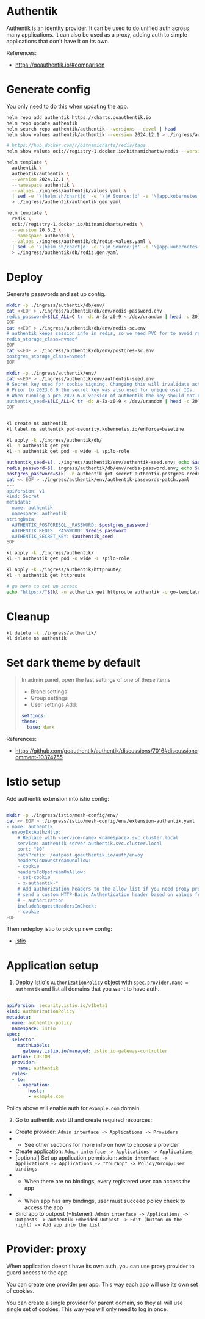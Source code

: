 
# Authentik

Authentik is an identity provider.
It can be used to do unified auth across many applications.
It can also be used as a proxy, adding auth to simple applications that don't have it on its own.

References:
- https://goauthentik.io/#comparison

# Generate config

You only need to do this when updating the app.

```bash
helm repo add authentik https://charts.goauthentik.io
helm repo update authentik
helm search repo authentik/authentik --versions --devel | head
helm show values authentik/authentik --version 2024.12.1 > ./ingress/authentik/default-values.yaml
```

```bash
# https://hub.docker.com/r/bitnamicharts/redis/tags
helm show values oci://registry-1.docker.io/bitnamicharts/redis --version 20.6.2 > ./ingress/authentik/redis-default-values.yaml

helm template \
  authentik \
  authentik/authentik \
  --version 2024.12.1 \
  --namespace authentik \
  --values ./ingress/authentik/values.yaml \
  | sed -e '\|helm.sh/chart|d' -e '\|# Source:|d' -e '\|app.kubernetes.io/managed-by|d' -e '\|app.kubernetes.io/part-of|d' -e '\|app.kubernetes.io/version|d' \
  > ./ingress/authentik/authentik.gen.yaml

helm template \
  redis \
  oci://registry-1.docker.io/bitnamicharts/redis \
  --version 20.6.2 \
  --namespace authentik \
  --values ./ingress/authentik/db/redis-values.yaml \
  | sed -e '\|helm.sh/chart|d' -e '\|# Source:|d' -e '\|app.kubernetes.io/managed-by|d' -e '\|app.kubernetes.io/part-of|d' -e '\|app.kubernetes.io/version|d' -e 's/redis-data/data/' \
  > ./ingress/authentik/db/redis.gen.yaml

```

# Deploy

Generate passwords and set up config.

```bash
mkdir -p ./ingress/authentik/db/env/
cat <<EOF > ./ingress/authentik/db/env/redis-password.env
redis_password=$(LC_ALL=C tr -dc A-Za-z0-9 < /dev/urandom | head -c 20)
EOF
cat <<EOF > ./ingress/authentik/db/env/redis-sc.env
# authentik keeps session info in redis, so we need PVC for to avoid resetting sessions on restart
redis_storage_class=nvmeof
EOF
cat <<EOF > ./ingress/authentik/db/env/postgres-sc.env
postgres_storage_class=nvmeof
EOF

mkdir -p ./ingress/authentik/env/
cat <<EOF > ./ingress/authentik/env/authentik-seed.env
# Secret key used for cookie signing. Changing this will invalidate active sessions.
# Prior to 2023.6.0 the secret key was also used for unique user IDs.
# When running a pre-2023.6.0 version of authentik the key should not be changed after the first install.
authentik_seed=$(LC_ALL=C tr -dc A-Za-z0-9 < /dev/urandom | head -c 20)
EOF
```

```bash

kl create ns authentik
kl label ns authentik pod-security.kubernetes.io/enforce=baseline

kl apply -k ./ingress/authentik/db/
kl -n authentik get pvc
kl -n authentik get pod -o wide -L spilo-role

authentik_seed=$(. ./ingress/authentik/env/authentik-seed.env; echo $authentik_seed)
redis_password=$(. ingress/authentik/db/env/redis-password.env; echo $redis_password)
postgres_password=$(kl -n authentik get secret authentik.postgres.credentials.postgresql.acid.zalan.do --template='{{.data.password | base64decode | printf "%s\n" }}')
cat << EOF > ./ingress/authentik/env/authentik-passwords-patch.yaml
---
apiVersion: v1
kind: Secret
metadata:
  name: authentik
  namespace: authentik
stringData:
  AUTHENTIK_POSTGRESQL__PASSWORD: $postgres_password
  AUTHENTIK_REDIS__PASSWORD: $redis_password
  AUTHENTIK_SECRET_KEY: $authentik_seed
EOF

kl apply -k ./ingress/authentik/
kl -n authentik get pod -o wide -L spilo-role

kl apply -k ./ingress/authentik/httproute/
kl -n authentik get httproute

# go here to set up access
echo "https://"$(kl -n authentik get httproute authentik -o go-template --template "{{ (index .spec.hostnames 0)}}")/if/flow/initial-setup/

```

# Cleanup

```bash
kl delete -k ./ingress/authentik/
kl delete ns authentik
```

# Set dark theme by default

> In admin panel, open the last settings of one of these items
> - Brand settings
> - Group settings
> - User settings
> Add:
> ```yaml
> settings:
> theme:
>   base: dark
> ```

References:
- https://github.com/goauthentik/authentik/discussions/7016#discussioncomment-10374755

# Istio setup

Add authentik extension into istio config:

```bash

mkdir -p ./ingress/istio/mesh-config/env/
cat << EOF > ./ingress/istio/mesh-config/env/extension-authentik.yaml
- name: authentik
  envoyExtAuthzHttp:
    # Replace with <service-name>.<namespace>.svc.cluster.local
    service: authentik-server.authentik.svc.cluster.local
    port: "80"
    pathPrefix: /outpost.goauthentik.io/auth/envoy
    headersToDownstreamOnAllow:
    - cookie
    headersToUpstreamOnAllow:
    - set-cookie
    - x-authentik-*
    # Add authorization headers to the allow list if you need proxy providers which
    # send a custom HTTP-Basic Authentication header based on values from authentik
    # - authorization
    includeRequestHeadersInCheck:
    - cookie
EOF

```

Then redeploy istio to pick up new config:
- [istio](../istio/readme.md#deploy)

# Application setup

1. Deploy Istio's `AuthorizationPolicy` object with `spec.provider.name = authentik`
and list all domains that you want to have auth.

```yaml
---
apiVersion: security.istio.io/v1beta1
kind: AuthorizationPolicy
metadata:
  name: authentik-policy
  namespace: istio
spec:
  selector:
    matchLabels:
      gateway.istio.io/managed: istio.io-gateway-controller
  action: CUSTOM
  provider:
    name: authentik
  rules:
  - to:
    - operation:
        hosts:
        - example.com
```

Policy above will enable auth for `example.com` domain.

2. Go to  authentik web UI and create required resources:

- Create provider: `Admin interface -> Applications -> Providers`
- - See other sections for more info on how to choose a provider
- Create application: `Admin interface -> Applications -> Applications`
- [optional] Set up application permission: `Admin interface -> Applications -> Applications -> "YourApp" -> Policy/Group/User bindings`
- - When there are no bindings, every registered user can access the app
- - When app has any bindings, user must succeed policy check to access the app
- Bind app to outpost (=listener): `Admin interface -> Applications -> Outposts -> authentik Embedded Outpost -> Edit (button on the right) -> Add app into the list`

# Provider: proxy

When application doesn't have its own auth, you can use proxy provider to guard access to the app.

You can create one provider per app. This way each app will use its own set of cookies.

You can create a single provider for parent domain, so they all will use single set of cookies.
This way you will only need to log in once.
